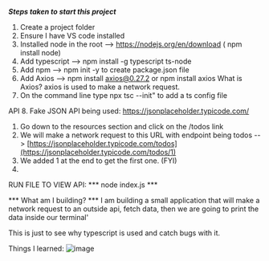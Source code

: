 ***Steps taken to start this project***

1. Create a project folder
2. Ensure I have VS code installed
3. Installed node in the root --> https://nodejs.org/en/download  ( npm install node)
4. Add typescript --> npm install -g typescript ts-node
5. Add npm --> npm init -y to create package.json file
6. Add Axios --> npm install axios@0.27.2 or npm install axios
    What is Axios? axios is used to make a network request.
7. On the command line type  npx tsc --init"  to add a ts config file

API
8. Fake JSON API being used:
  https://jsonplaceholder.typicode.com/
  1. Go down to the resources section and click on the /todos link
  2. We will make a network request to this URL with endpoint being todos -- >  [https://jsonplaceholder.typicode.com/todos](https://jsonplaceholder.typicode.com/todos/1)
  3. We added 1 at the end to get the first one. (FYI)
  4. 

  RUN FILE TO VIEW API:
  *** node index.js ***



***  What am I building?  ***
I am building a small application that will make a network request to an outside api, fetch data, 
then we are going to print the data inside our terminal'

This is just to see why typescript is used and catch bugs with it. 


Things I learned:
![image](https://github.com/ndorvillearnold/react_with_typscript/assets/43937188/2ff344aa-a60f-49f7-954f-9239c3870e0f)
